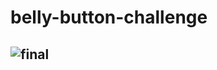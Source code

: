 # belly-button-challenge
## ![final](https://github.com/kcjoel/belly-button-challenge/assets/72319764/ca3146ea-2277-4ce4-9af3-41ec07eae650)
